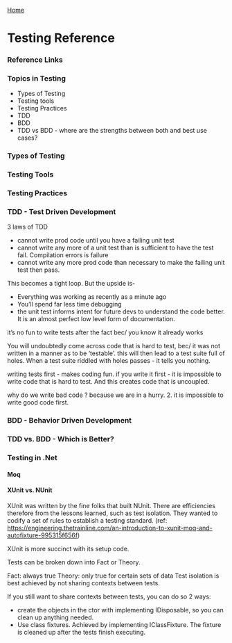 [Home](../)

# Testing Reference

### Reference Links

### Topics in Testing

- Types of Testing
- Testing tools
- Testing Practices
- TDD
- BDD
- TDD vs BDD - where are the strengths between both and best use cases?

### Types of Testing

### Testing Tools

### Testing Practices

### TDD - Test Driven Development

3 laws of TDD

- cannot write prod code until you have a failing unit test
- cannot write any more of a unit test than is sufficient to have the test fail. Compilation errors is failure
- cannot write any more prod code than necessary to make the failing unit test then pass.

This becomes a tight loop. But the upside is-

- Everything was working as recently as a minute ago
- You’ll spend far less time debugging
- the unit test informs intent for future devs to understand the code better. It is an almost perfect low level form of documentation.

it’s no fun to write tests after the fact bec/ you know it already works

You will undoubtedly come across code that is hard to test, bec/ it was not written in a manner as to be ‘testable’. this will then lead to a test suite full of holes. When a test suite riddled with holes passes - it tells you nothing.

writing tests first - makes coding fun. if you write it first - it is impossible to write code that is hard to test. And this creates code that is uncoupled.

why do we write bad code ? because we are in a hurry. 2. it is impossible to write good code first.

### BDD - Behavior Driven Development

### TDD vs. BDD - Which is Better?

### Testing in .Net

#### Moq

#### XUnit vs. NUnit

XUnit was written by the fine folks that built NUnit. There are efficiencies therefore from the lessons learned, such as test isolation. They wanted to codify a set of rules to establish a testing standard. (ref: https://engineering.thetrainline.com/an-introduction-to-xunit-moq-and-autofixture-995315f656f)

XUnit is more succinct with its setup code.

Tests can be broken down into Fact or Theory.

Fact: always true
Theory: only true for certain sets of data
Test isolation is best achieved by not sharing contexts between tests.

If you still want to share contexts between tests, you can do so 2 ways:

- create the objects in the ctor with implementing IDisposable, so you can clean up anything needed.
- Use class fixtures. Achieved by implementing IClassFixture. The fixture is cleaned up after the tests finish executing.
